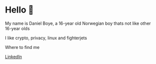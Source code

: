 # Hello 👋

My name is Daniel Boye, a 16-year old Norwegian boy thats not like other 16-year olds

I like crypto, privacy, linux and fighterjets

Where to find me 

[LinkedIn](https://www.linkedin.com/in/danielboye/) 
